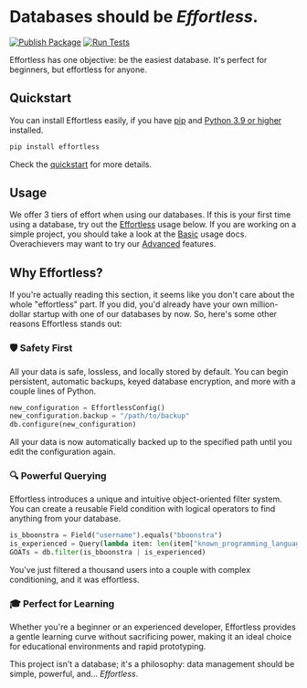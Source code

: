# Databases should be _Effortless_.

[![Publish Package](https://github.com/bboonstra/Effortless/actions/workflows/publish.yml/badge.svg?branch=main)](https://github.com/bboonstra/Effortless/actions/workflows/publish.yml)
[![Run Tests](https://github.com/bboonstra/Effortless/actions/workflows/test.yml/badge.svg?branch=main)](https://github.com/bboonstra/Effortless/actions/workflows/test.yml)

Effortless has one objective: be the easiest database.
It's perfect for beginners, but effortless for anyone.

## Quickstart

You can install Effortless easily, if you have
[pip](https://pip.pypa.io/en/stable/installation/) and
[Python 3.9 or higher](https://www.python.org/downloads/) installed.

```bash
pip install effortless
```

Check the [quickstart](https://bboonstra.github.io/Effortless/docs/quickstart.html) for more details.

## Usage

We offer 3 tiers of effort when using our databases. If this is your first time
using a database, try out the [Effortless](https://bboonstra.github.io/Effortless/docs/effortless-usage.html) usage below.
If you are working on a simple project, you should take a look at the
[Basic](https://bboonstra.github.io/Effortless/docs/basic-usage.html) usage docs.
Overachievers may want to try our [Advanced](https://bboonstra.github.io/Effortless/docs/advanced-usage.html) features.

## Why Effortless?

If you're actually reading this section, it seems like you don't care about the whole "effortless" part. If you did, you'd already have your own million-dollar startup with one of our databases by now. So, here's some other reasons Effortless stands out:

### 🛡️ Safety First

All your data is safe, lossless, and locally stored by default. You can begin persistent, automatic backups, keyed database encryption, and more with a couple lines of Python.

```py
new_configuration = EffortlessConfig()
new_configuration.backup = "/path/to/backup"
db.configure(new_configuration)
```

All your data is now automatically backed up to the specified path until you edit the configuration again.

### 🔍 Powerful Querying

Effortless introduces a unique and intuitive object-oriented filter system. You can create a reusable Field condition with logical operators to find anything from your database.

```python
is_bboonstra = Field("username").equals("bboonstra")
is_experienced = Query(lambda item: len(item["known_programming_languages"]) > 5)
GOATs = db.filter(is_bboonstra | is_experienced)
```

You've just filtered a thousand users into a couple with complex conditioning, and it was effortless.

### 🎓 Perfect for Learning

Whether you're a beginner or an experienced developer, Effortless provides a gentle learning curve without sacrificing power, making it an ideal choice for educational environments and rapid prototyping.

This project isn't a database; it's a philosophy:  data management should be simple, powerful, and... _Effortless_.
